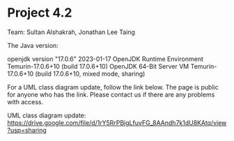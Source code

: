 # Project 4.2
Team: Sultan Alshakrah, Jonathan Lee Taing

The Java version: 

openjdk version "17.0.6" 2023-01-17
OpenJDK Runtime Environment Temurin-17.0.6+10 (build 17.0.6+10)
OpenJDK 64-Bit Server VM Temurin-17.0.6+10 (build 17.0.6+10, mixed mode, sharing)

For a UML class diagram update, follow the link below. The page is public for anyone who has the link. Please contact us if there are any problems with access. 

UML class diagram update: https://drive.google.com/file/d/1rY5RrPBjgLfuvFG_8AAndh7k1dU8KAtq/view?usp=sharing


